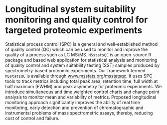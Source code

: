 # Longitudinal system suitability monitoring and quality control for targeted proteomic experiments
Statistical process control (SPC) is a general and well-established method of quality control (QC) which can be used to monitor and improve the quality of a process such as LC MS/MS. `MSstatsQC` is an open-source R package and based web application for statistical analysis and monitoring of quality control and system suitability testing (SST) samples produced by spectrometry-based proteomic experiments. Our framework termed `MSstatsQC` is available through www.msstats.org/msstatsqc. It uses SPC tools to track metrics including total peak area, retention time, full width at half maximum (FWHM) and peak asymmetry for proteomic experiments. We introduce simultaneous and time weighted control charts and change point analysis to monitor mean and variability of metrics. Proposed longitudinal monitoring approach significantly improves the ability of real time monitoring, early detection and prevention of chromatographic and instrumental problems of mass spectrometric assays, thereby, reducing cost of control and failure.
